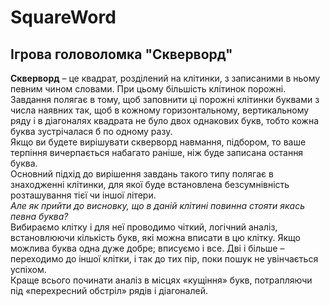 # SquareWord  
## Ігрова головоломка "Скверворд" ##  
**Скверворд** – це квадрат, розділений на клітинки, з записаними в ньому певним чином словами. При цьому більшість клітинок порожні.  
Завдання полягає в тому, щоб заповнити ці порожні клітинки буквами з числа наявних так, щоб в кожному горизонтальному, вертикальному ряду і в діагоналях квадрата не було двох однакових букв, тобто кожна буква зустрічалася б по одному разу.  
Якщо ви будете вирішувати скверворд навмання, підбором, то ваше терпіння вичерпається набагато раніше, ніж буде записана остання буква.  
Основний підхід до вирішення завдань такого типу полягає в знаходженні клітинки, для якої буде встановлена безсумнівність розташування тієї чи іншої літери.  
*Але як прийти до висновку, що в даній клітині повинна стояти якась певна буква?*  
Вибираємо клітку і для неї проводимо чіткий, логічний аналіз, встановлюючи кількість букв, які можна вписати в цю клітку. Якщо можлива буква одна дуже добре; вписуємо і все. Дві і більше – переходимо до іншої клітки, і так до тих пір, поки пошук не увінчається успіхом.  
Краще всього починати аналіз в місцях «кущіння» букв, потрапляючи під «перехресний обстріл» рядів і діагоналей.  
